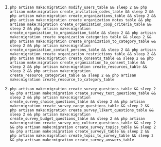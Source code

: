 1. `php artisan make:migration modify_users_table && sleep 2 && php artisan make:migration create_invitation_codes_table && sleep 2 && php artisan make:migration create_organizations_table && sleep 2 && php artisan make:migration create_organization_notes_table && php artisan make:migration create_organization_coop_criteria_table && sleep 2 && php artisan make:migration create_organization_to_organization_table && sleep 2 && php artisan make:migration create_organization_categories_table && sleep 2 && php artisan make:migration create_organization_to_category_table && sleep 2 && php artisan make:migration create_organization_contact_persons_table && sleep 2 && php artisan make:migration create_organization_restrictions_table && sleep 2 && php artisan make:migration create_consents_table && sleep 2 && php artisan make:migration create_organization_to_consent_table && sleep 2 && php artisan make:migration create_resources_table && sleep 2 && php artisan make:migration create_resource_categories_table && sleep 2 && php artisan make:migration create_resource_to_category_table`

2. `php artisan make:migration create_survey_questions_table && sleep 2 && php artisan make:migration create_survey_text_questions_table && sleep 2 && php artisan make:migration create_survey_choice_questions_table && sleep 2 && php artisan make:migration create_survey_range_questions_table && sleep 2 && php artisan make:migration create_survey_likert_questions_table && sleep 2 && php artisan make:migration create_survey_budget_questions_table && sleep 2 && php artisan make:migration create_survey_org_culture_questions_table && sleep 2 && php artisan make:migration create_survey_topics_table && sleep 2 && php artisan make:migration create_surveys_table && sleep 2 && php artisan make:migration create_topic_to_survey_table && sleep 2 && php artisan make:migration create_survey_answers_table`
